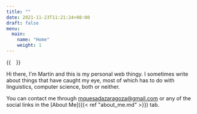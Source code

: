```yaml
---
title: ""
date: 2021-11-23T11:21:24+08:00
draft: false
menu:
  main:
    name: "Home"
    weight: 1
---
```


{{<image float="right" width="14em" frame="true" caption="Me, lifting a cup of jujube tea." src="img/home-profile.jpg" >}}

Hi there, I'm Martín and this is my personal web thingy.
I sometimes write about things that have caught my eye, most of which has to do with linguistics, computer science, both or neither.  

You can contact me through mquesadazaragoza@gmail.com or any of the social links in the [About Me]({{< ref "about_me.md" >}}) tab.
